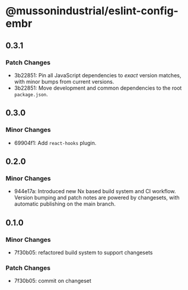 # @mussonindustrial/eslint-config-embr

## 0.3.1

### Patch Changes

- 3b22851: Pin all JavaScript dependencies to _exact_ version matches, with minor bumps from current versions.
- 3b22851: Move development and common dependencies to the root `package.json`.

## 0.3.0

### Minor Changes

- 69904f1: Add `react-hooks` plugin.

## 0.2.0

### Minor Changes

- 944e17a: Introduced new Nx based build system and CI workflow. Version bumping and patch notes are powered by changesets, with automatic publishing on the main branch.

## 0.1.0

### Minor Changes

- 7f30b05: refactored build system to support changesets

### Patch Changes

- 7f30b05: commit on changeset
